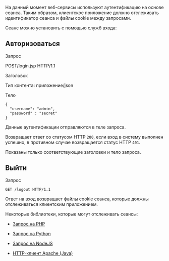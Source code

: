 На данный момент веб-сервисы используют аутентификацию на основе сеанса. Таким образом, клиентское приложение должно отслеживать идентификатор сеанса и файлы cookie между запросами.

Сеанс можно установить с помощью служб входа:

[](#login)Авторизоваться
------------------------

Запрос

POST/login.jsp HTTP/1.1

Заголовок

Тип контента: приложение/json

Тело

    {
      "username": "admin",
      "password" : "secret"
    }


Данные аутентификации отправляются в теле запроса.

Возвращает ответ со статусом HTTP `200`, если вход в систему выполнен успешно, в противном случае возвращается статус HTTP `401`.

Показаны только соответствующие заголовки и тело запроса.

[](#logout)Выйти
----------------

Запрос

    GET /logout HTTP/1.1


Ответ на вход возвращает файлы cookie сеанса, которые должны отслеживаться клиентским приложением.

Некоторые библиотеки, которые могут отслеживать сеансы:

*   [Запрос на PHP](http://requests.ryanmccue.info/)

*   [Запрос на Python](http://docs.python-requests.org/en/latest/)

*   [Запрос на NodeJS](https://github.com/request/request)

*   [HTTP-клиент Apache (Java)](http://hc.apache.org/)